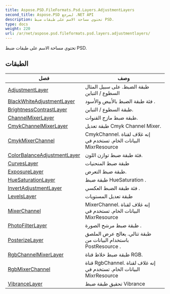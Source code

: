 ```yaml
---
title: Aspose.PSD.FileFormats.Psd.Layers.AdjustmentLayers
second_title: Aspose.PSD لمرجع .NET API
description: تحتوي مساحة الاسم على طبقات ضبط PSD.
type: docs
weight: 220
url: /ar/net/aspose.psd.fileformats.psd.layers.adjustmentlayers/
---
```

تحتوي مساحة الاسم على طبقات ضبط PSD.

## الطبقات

| فصل | وصف |
| --- | --- |
| [AdjustmentLayer](./adjustmentlayer/) | طبقة الضبط. على سبيل المثال السطوع / التباين |
| [BlackWhiteAdjustmentLayer](./blackwhiteadjustmentlayer/) | فئة طبقة الضبط بالأبيض والأسود . |
| [BrightnessContrastLayer](./brightnesscontrastlayer/) | طبقة السطوع / التباين. |
| [ChannelMixerLayer](./channelmixerlayer/) | طبقة ضبط مازج القنوات. |
| [CmykChannelMixerLayer](./cmykchannelmixerlayer/) | طبقة تعديل Cmyk Channel Mixer. |
| [CmykMixerChannel](./cmykmixerchannel/) | CmykChannel. إنه غلاف لقناة البيانات الخام. تستخدم في MixrResource |
| [ColorBalanceAdjustmentLayer](./colorbalanceadjustmentlayer/) | فئة طبقة ضبط توازن اللون. |
| [CurvesLayer](./curveslayer/) | طبقة ضبط المنحنيات |
| [ExposureLayer](./exposurelayer/) | طبقة ضبط التعرض. |
| [HueSaturationLayer](./huesaturationlayer/) | طبقة ضبط HueSaturation . |
| [InvertAdjustmentLayer](./invertadjustmentlayer/) | فئة طبقة الضبط العكسي . |
| [LevelsLayer](./levelslayer/) | طبقة تعديل المستويات |
| [MixerChannel](./mixerchannel/) | MixerChannel. إنه غلاف لقناة البيانات الخام. تستخدم في MixrResource |
| [PhotoFilterLayer](./photofilterlayer/) | طبقة ضبط مرشح الصورة . |
| [PosterizeLayer](./posterizelayer/) | طبقة تتالي. يعالج عرض الملصق باستخدام البيانات من PostResource . |
| [RgbChannelMixerLayer](./rgbchannelmixerlayer/) | طبقة ضبط خلاط قناة RGB. |
| [RgbMixerChannel](./rgbmixerchannel/) | قناة RgbChannel. إنه غلاف لقناة البيانات الخام. تستخدم في MixrResource |
| [VibranceLayer](./vibrancelayer/) | تحقيق طبقة ضبط Vibrance |


